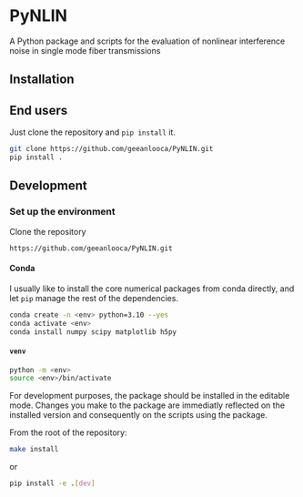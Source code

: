  # PyNLIN
 A Python package and scripts for the evaluation of nonlinear interference noise in single mode fiber transmissions 

## Installation

## End users
Just clone the repository and `pip install` it.
```bash
git clone https://github.com/geeanlooca/PyNLIN.git
pip install .
```


## Development

### Set up the environment

Clone the repository
```
https://github.com/geeanlooca/PyNLIN.git
```

#### Conda
I usually like to install the core numerical packages from conda directly, and let `pip` manage the rest of the dependencies.

```bash
conda create -n <env> python=3.10 --yes
conda activate <env>
conda install numpy scipy matplotlib h5py
```

#### `venv`
```bash
python -m <env>
source <env>/bin/activate
```

For development purposes, the package should be installed in the editable mode. Changes you make to the package are immediatly reflected on the installed version and consequently on the scripts using the package.

From the root of the repository:
```bash
make install
```
or 
```bash
pip install -e .[dev]
```
